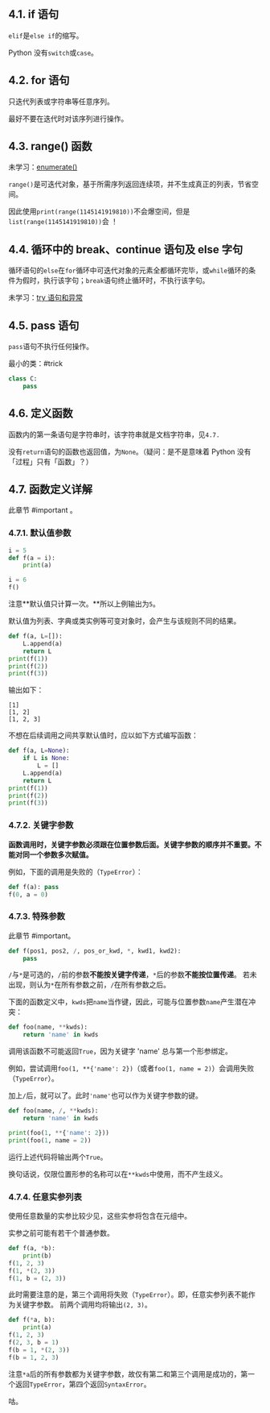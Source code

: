 ## 4.1. if 语句

`elif`是`else if`的缩写。

Python 没有`switch`或`case`。

## 4.2. for 语句

只迭代列表或字符串等任意序列。

最好不要在迭代时对该序列进行操作。

## 4.3. range() 函数

未学习：[enumerate()](https://docs.python.org/zh-cn/3/tutorial/datastructures.html#tut-loopidioms)

`range()`是可迭代对象，基于所需序列返回连续项，并不生成真正的列表，节省空间。

因此使用`print(range(1145141919810))`不会爆空间，但是`list(range(1145141919810))`会
！

## 4.4. 循环中的 break、continue 语句及 else 字句

循环语句的`else`在`for`循环中可迭代对象的元素全都循环完毕，或`while`循环的条件为假时，执行该字句；`break`语句终止循环时，不执行该字句。

未学习：[try 语句和异常](https://docs.python.org/zh-cn/3/tutorial/errors.html#tut-handling)

## 4.5. pass 语句

`pass`语句不执行任何操作。

最小的类：#trick

```py
class C:
    pass
```

## 4.6. 定义函数

函数内的第一条语句是字符串时，该字符串就是文档字符串，见`4.7.`

没有`return`语句的函数也返回值，为`None`。（疑问：是不是意味着 Python 没有「过程」只有「函数」？）

## 4.7. 函数定义详解

此章节 #important 。

### 4.7.1. 默认值参数

```py
i = 5
def f(a = i):
    print(a)

i = 6
f()
```

注意**默认值只计算一次。**所以上例输出为`5`。

默认值为列表、字典或类实例等可变对象时，会产生与该规则不同的结果。

```py
def f(a, L=[]):
    L.append(a)
    return L
print(f(1))
print(f(2))
print(f(3))
```

输出如下：

```plain
[1]
[1, 2]
[1, 2, 3]
```

不想在后续调用之间共享默认值时，应以如下方式编写函数：

```py
def f(a, L=None):
    if L is None:
        L = []
    L.append(a)
    return L
print(f(1))
print(f(2))
print(f(3))
```

### 4.7.2. 关键字参数

**函数调用时，关键字参数必须跟在位置参数后面。关键字参数的顺序并不重要。不能对同一个参数多次赋值。**

例如，下面的调用是失败的（`TypeError`）：

```py
def f(a): pass
f(0, a = 0)
```

### 4.7.3. 特殊参数

此章节 #important。

```py
def f(pos1, pos2, /, pos_or_kwd, *, kwd1, kwd2):
    pass
```

`/`与`*`是可选的，`/`前的参数**不能按关键字传递**，`*`后的参数**不能按位置传递**。
若未出现，则认为`*`在所有参数之前，`/`在所有参数之后。

下面的函数定义中，`kwds`把`name`当作键，因此，可能与位置参数`name`产生潜在冲突：

```py
def foo(name, **kwds):
    return 'name' in kwds
```

调用该函数不可能返回`True`，因为关键字 'name' 总与第一个形参绑定。

例如，尝试调用`foo(1, **{'name': 2})`（或者`foo(1, name = 2)`）会调用失败（`TypeError`）。

加上`/`后，就可以了。此时`'name'`也可以作为关键字参数的键。

```py
def foo(name, /, **kwds):
    return 'name' in kwds

print(foo(1, **{'name': 2}))
print(foo(1, name = 2))
```

运行上述代码将输出两个`True`。

换句话说，仅限位置形参的名称可以在`**kwds`中使用，而不产生歧义。

### 4.7.4. 任意实参列表

使用任意数量的实参比较少见，这些实参将包含在元组中。

实参之前可能有若干个普通参数。

```py
def f(a, *b):
    print(b)
f(1, 2, 3)
f(1, *(2, 3))
f(1, b = (2, 3))
```

此时需要注意的是，第三个调用将失败（`TypeError`）。即，任意实参列表不能作为关键字参数。
前两个调用均将输出`(2, 3)`。

```py
def f(*a, b):
    print(a)
f(1, 2, 3)
f(2, 3, b = 1)
f(b = 1, *(2, 3))
f(b = 1, 2, 3)
```
注意`*a`后的所有参数都为关键字参数，故仅有第二和第三个调用是成功的，第一个返回`TypeError`，第四个返回`SyntaxError`。

咕。